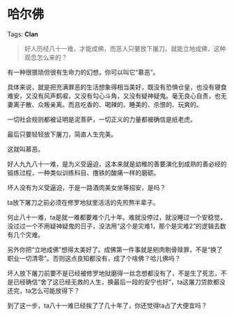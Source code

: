 # 哈尔佛

Tags: **Clan**

> 好人历经八十一难，才能成佛，而恶人只要放下屠刀，就能立地成佛，这种观念怎么来的？



有一种很猥琐但很有生命力的幻想，你可以叫它“慕恶”。

具体来说，就是把充满罪恶的生活想象得相当美好，既没有恐惧仓皇，也没有寝食难安，又没有风声鹤唳，又没有勾心斗角，又没有疑神疑鬼。毫无良心自责，也无妻离子散、众叛亲离。而且吃香的、喝辣的、睡美的、杀恨的、玩爽的。

一切社会规则都被证明是泥菩萨，一切正义的力量都被确信是纸老虎。

最后只要轻轻放下屠刀，简直人生完美。

这就叫慕恶。

好人九九八十一难，是为义受逼迫，这本来就是幼稚的善要演化到成熟的善必经的锻炼过程，一种类似训练科目、撸铁的酸痛一样的磨砺。

坏人没有为义受逼迫，于是一路酒肉美女坐等招安，是吗？

ta放下屠刀之前必须在修罗地狱里活活的先煎熬半辈子。

何止八十一难，ta是就一难都要难个几十年。难就没停过，就没睡过一个安稳觉，没过过一个不用疑神疑鬼的日子，没法用“这个是灾难1，那个是灾难2”的逻辑去数有几个灾难。

另外你把“立地成佛”想得太美好了。成佛第一件事就是剜肉剔骨赎罪，不是“换了职业一切清零”。否则这点良知都没有，成了个啥佛？哈儿佛吗？

坏人放下屠刀前要不是已经被修罗地狱磨得一丝念想都没有了，不是生了死志，不是已经确信“舍了这已经无救的人生，换最后一段的安宁也好”，ta这屠刀贷款都没还完，ta怎么可能放得下？

到了这一步，ta八十一难已经挨了了几十年了，你还觉得ta占了大便宜吗？




